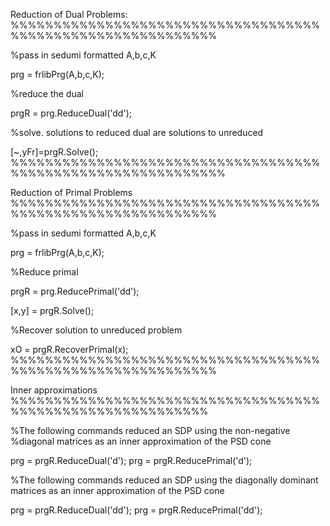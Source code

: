 Reduction of Dual Problems:
%%%%%%%%%%%%%%%%%%%%%%%%%%%%%%%%%%%%%%%%%%%%%%%%%%%%%%%%%%%%

%pass in sedumi formatted A,b,c,K

prg = frlibPrg(A,b,c,K);

%reduce the dual

prgR = prg.ReduceDual('dd');

%solve. solutions to reduced dual are solutions to unreduced

[~,yFr]=prgR.Solve();
%%%%%%%%%%%%%%%%%%%%%%%%%%%%%%%%%%%%%%%%%%%%%%%%%%%%%%%%%%%%%


Reduction of Primal Problems
%%%%%%%%%%%%%%%%%%%%%%%%%%%%%%%%%%%%%%%%%%%%%%%%%%%%%%%%%%%%

%pass in sedumi formatted A,b,c,K

prg = frlibPrg(A,b,c,K);

%Reduce primal

prgR = prg.ReducePrimal('dd');

[x,y] = prgR.Solve();

%Recover solution to unreduced problem

xO = prgR.RecoverPrimal(x);
%%%%%%%%%%%%%%%%%%%%%%%%%%%%%%%%%%%%%%%%%%%%%%%%%%%%%%%%%%%%



Inner approximations
%%%%%%%%%%%%%%%%%%%%%%%%%%%%%%%%%%%%%%%%%%%%%%%%%%%%%%%%%%%

%The following commands reduced an SDP using the non-negative
%diagonal  matrices as an inner approximation of the PSD cone

prg = prgR.ReduceDual('d');
prg = prgR.ReducePrimal('d');


%The following commands reduced an SDP using the diagonally dominant matrices as an inner approximation of the PSD cone

prg = prgR.ReduceDual('dd');
prg = prgR.ReducePrimal('dd');



